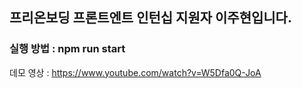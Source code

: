 ## 프리온보딩 프론트엔트 인턴십 지원자 이주현입니다.

### 실행 방법 : npm run start

데모 영상 : https://www.youtube.com/watch?v=W5Dfa0Q-JoA
